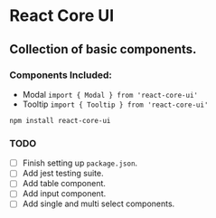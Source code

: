 # React Core UI

## Collection of basic components.
### Components Included:
- Modal `import { Modal } from 'react-core-ui'`
- Tooltip `import { Tooltip } from 'react-core-ui'`

`npm install react-core-ui`

### TODO
- [ ] Finish setting up `package.json`.
- [ ] Add jest testing suite.
- [ ] Add table component.
- [ ] Add input component.
- [ ] Add single and multi select components.
